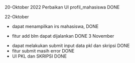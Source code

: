 20-Oktober 2022
  Perbaikan UI profil_mahasiswa DONE
  
22-Oktober
  + dapat menampilkan irs mahasiswa, DONE
  - fitur add blm dapat dijalankan DONE
3 November
  + dapat melakukan submit input data pkl dan skripsi DONE
  + fitur submit masih error DONE
  + UI PKL dan SKRIPSI DONE
